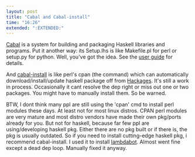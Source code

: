 ```yaml
---
layout: post
title: "Cabal and Cabal-install"
time: "16:26"
extended: ":EXTENDED:"
---
```


[Cabal](http://www.haskell.org/cabal/) is a system for building and packaging Haskell libraries and programs.  Put it another way: its Setup.lhs is like Makefile.pl for perl or setup.py for python.  Well, you've got the idea.  See the [user guide](http://www.haskell.org/cabal/release/latest/doc/users-guide/) for details.

And [cabal-install](http://hackage.haskell.org/trac/hackage/wiki/CabalInstall) is like perl's cpan (the command) which can automatically download/install/update haskell package off from [Hackages](http://hackage.haskell.org/).  It's still a work in process.  Occasionally it cant resolve the dep right or miss out one or two packages. You might have to manually install them.  So be warned.

BTW, I dont think many ppl are still using the 'cpan' cmd to install perl modules these days.  At least not for most linux distros.  CPAN perl modules are very mature and most distro vendors have made their own pkg/ports already for you.  But not for haskell, because far few ppl are using/developing haskell pkg.  Either there are no pkg built or if there is, the pkg is usually outdated.  So if you need to install cutting-edge haskell pkg, i recommend cabal-install.  I used it to install [lambdabot](http://www.haskell.org/haskellwiki/Lambdabot).  Almost went fine except a dead dep loop. Manually fixed it anyway.


